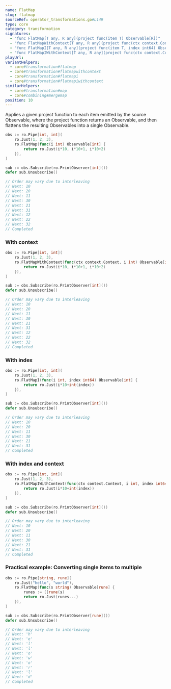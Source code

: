 ```yaml
---
name: FlatMap
slug: flatmap
sourceRef: operator_transformations.go#L149
type: core
category: transformation
signatures:
  - "func FlatMap[T any, R any](project func(item T) Observable[R])"
  - "func FlatMapWithContext[T any, R any](project func(ctx context.Context, item T) Observable[R])"
  - "func FlatMapI[T any, R any](project func(item T, index int64) Observable[R])"
  - "func FlatMapIWithContext[T any, R any](project func(ctx context.Context, item T, index int64) Observable[R])"
playUrl:
variantHelpers:
  - core#transformation#flatmap
  - core#transformation#flatmapwithcontext
  - core#transformation#flatmapi
  - core#transformation#flatmapiwithcontext
similarHelpers:
  - core#transformation#map
  - core#combining#mergemap
position: 10
---
```


Applies a given project function to each item emitted by the source Observable, where the project function returns an Observable, and then flattens the resulting Observables into a single Observable.

```go
obs := ro.Pipe[int, int](
    ro.Just(1, 2, 3),
    ro.FlatMap(func(i int) Observable[int] {
        return ro.Just(i*10, i*10+1, i*10+2)
    }),
)

sub := obs.Subscribe(ro.PrintObserver[int]())
defer sub.Unsubscribe()

// Order may vary due to interleaving
// Next: 10
// Next: 20
// Next: 11
// Next: 30
// Next: 21
// Next: 31
// Next: 12
// Next: 22
// Next: 32
// Completed
```

### With context

```go
obs := ro.Pipe[int, int](
    ro.Just(1, 2, 3),
    ro.FlatMapWithContext(func(ctx context.Context, i int) Observable[int] {
        return ro.Just(i*10, i*10+1, i*10+2)
    }),
)

sub := obs.Subscribe(ro.PrintObserver[int]())
defer sub.Unsubscribe()

// Order may vary due to interleaving
// Next: 10
// Next: 20
// Next: 11
// Next: 30
// Next: 21
// Next: 31
// Next: 12
// Next: 22
// Next: 32
// Completed
```

### With index

```go
obs := ro.Pipe[int, int](
    ro.Just(1, 2, 3),
    ro.FlatMapI(func(i int, index int64) Observable[int] {
        return ro.Just(i*10+int(index))
    }),
)

sub := obs.Subscribe(ro.PrintObserver[int]())
defer sub.Unsubscribe()

// Order may vary due to interleaving
// Next: 10
// Next: 20
// Next: 11
// Next: 30
// Next: 21
// Next: 31
// Completed
```

### With index and context

```go
obs := ro.Pipe[int, int](
    ro.Just(1, 2, 3),
    ro.FlatMapIWithContext(func(ctx context.Context, i int, index int64) Observable[int] {
        return ro.Just(i*10+int(index))
    }),
)

sub := obs.Subscribe(ro.PrintObserver[int]())
defer sub.Unsubscribe()

// Order may vary due to interleaving
// Next: 10
// Next: 20
// Next: 11
// Next: 30
// Next: 21
// Next: 31
// Completed
```

### Practical example: Converting single items to multiple

```go
obs := ro.Pipe[string, rune](
    ro.Just("hello", "world"),
    ro.FlatMap(func(s string) Observable[rune] {
        runes := []rune(s)
        return ro.Just(runes...)
    }),
)

sub := obs.Subscribe(ro.PrintObserver[rune]())
defer sub.Unsubscribe()

// Order may vary due to interleaving
// Next: 'h'
// Next: 'e'
// Next: 'l'
// Next: 'l'
// Next: 'o'
// Next: 'w'
// Next: 'o'
// Next: 'r'
// Next: 'l'
// Next: 'd'
// Completed
```